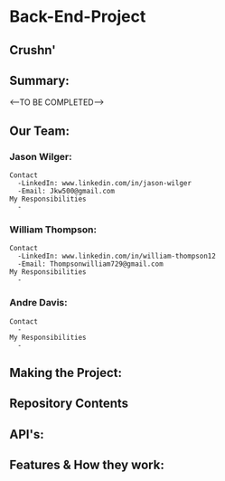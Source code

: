# Back-End-Project
## Crushn'
## Summary:

<--TO BE COMPLETED-->

## Our Team:
  ### Jason Wilger:
    Contact
      -LinkedIn: www.linkedin.com/in/jason-wilger
      -Email: Jkw500@gmail.com
    My Responsibilities
      -
  ### William Thompson:
    Contact
      -LinkedIn: www.linkedin.com/in/william-thompson12
      -Email: Thompsonwilliam729@gmail.com
    My Responsibilities
      -
  ### Andre Davis:
    Contact
      -
    My Responsibilities
      -
## Making the Project:

## Repository Contents

## API's:

## Features & How they work:
